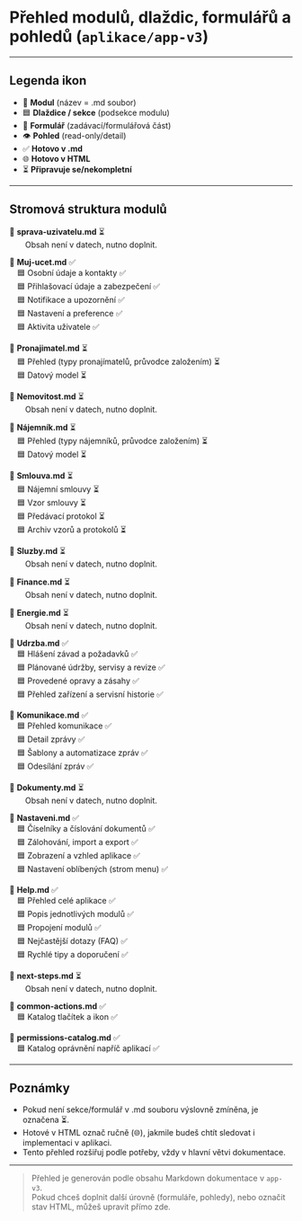 # Přehled modulů, dlaždic, formulářů a pohledů (`aplikace/app-v3`)

---

## Legenda ikon

- 📁 **Modul** (název = .md soubor)
- 🟦 **Dlaždice / sekce** (podsekce modulu)
- 📝 **Formulář** (zadávací/formulářová část)
- 👁️ **Pohled** (read-only/detail)
- ✅ **Hotovo v .md**
- 🌐 **Hotovo v HTML**
- ⏳ **Připravuje se/nekompletní**

---

## Stromová struktura modulů

📁 **sprava-uzivatelu.md** ⏳  
  Obsah není v datech, nutno doplnit.

📁 **Muj-ucet.md** ✅  
 🟦 Osobní údaje a kontakty ✅  
 🟦 Přihlašovací údaje a zabezpečení ✅  
 🟦 Notifikace a upozornění ✅  
 🟦 Nastavení a preference ✅  
 🟦 Aktivita uživatele ✅  

📁 **Pronajimatel.md** ⏳  
 🟦 Přehled (typy pronajímatelů, průvodce založením) ⏳  
 🟦 Datový model ⏳  

📁 **Nemovitost.md** ⏳  
  Obsah není v datech, nutno doplnit.

📁 **Nájemník.md** ⏳  
 🟦 Přehled (typy nájemníků, průvodce založením) ⏳  
 🟦 Datový model ⏳  

📁 **Smlouva.md** ⏳  
 🟦 Nájemní smlouvy ⏳  
 🟦 Vzor smlouvy ⏳  
 🟦 Předávací protokol ⏳  
 🟦 Archiv vzorů a protokolů ⏳  

📁 **Sluzby.md** ⏳  
  Obsah není v datech, nutno doplnit.

📁 **Finance.md** ⏳  
  Obsah není v datech, nutno doplnit.

📁 **Energie.md** ⏳  
  Obsah není v datech, nutno doplnit.

📁 **Udrzba.md** ✅  
 🟦 Hlášení závad a požadavků ✅  
 🟦 Plánované údržby, servisy a revize ✅  
 🟦 Provedené opravy a zásahy ✅  
 🟦 Přehled zařízení a servisní historie ✅  

📁 **Komunikace.md** ✅  
 🟦 Přehled komunikace ✅  
 🟦 Detail zprávy ✅  
 🟦 Šablony a automatizace zpráv ✅  
 🟦 Odesílání zpráv ✅  

📁 **Dokumenty.md** ⏳  
  Obsah není v datech, nutno doplnit.

📁 **Nastaveni.md** ✅  
 🟦 Číselníky a číslování dokumentů ✅  
 🟦 Zálohování, import a export ✅  
 🟦 Zobrazení a vzhled aplikace ✅  
 🟦 Nastavení oblíbených (strom menu) ✅  

📁 **Help.md** ✅  
 🟦 Přehled celé aplikace ✅  
 🟦 Popis jednotlivých modulů ✅  
 🟦 Propojení modulů ✅  
 🟦 Nejčastější dotazy (FAQ) ✅  
 🟦 Rychlé tipy a doporučení ✅  

📁 **next-steps.md** ⏳  
  Obsah není v datech, nutno doplnit.

📁 **common-actions.md** ✅  
 🟦 Katalog tlačítek a ikon ✅  

📁 **permissions-catalog.md** ✅  
 🟦 Katalog oprávnění napříč aplikací ✅  

---

## Poznámky

- Pokud není sekce/formulář v .md souboru výslovně zmíněna, je označena ⏳.
- Hotové v HTML označ ručně (🌐), jakmile budeš chtít sledovat i implementaci v aplikaci.
- Tento přehled rozšiřuj podle potřeby, vždy v hlavní větvi dokumentace.

---

> Přehled je generován podle obsahu Markdown dokumentace v `app-v3`.  
> Pokud chceš doplnit další úrovně (formuláře, pohledy), nebo označit stav HTML, můžeš upravit přímo zde.
